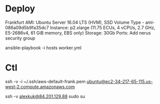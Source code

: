 # Deploy

Frankfurt
AMI: Ubuntu Server 16.04 LTS (HVM), SSD Volume Type - ami-086a09d5b9fa35dc7
Instance: p2.xlarge (11.75 ECUs, 4 vCPUs, 2.7 GHz, E5-2686v4, 61 GiB memory, EBS only)
Storage: 30Gb
Ports: Add nerus security group

ansible-playbook -i hosts worker.yml

# Ctl

ssh -v -i ~/.ssh/aws-default-frank.pem ubuntu@ec2-34-217-65-115.us-west-2.compute.amazonaws.com

ssh -v alexkuk@84.201.129.88
sudo su
